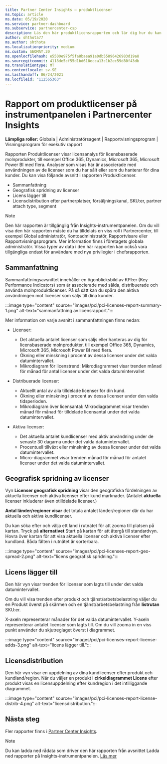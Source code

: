 ```yaml
---
title: Partner Center Insights – produktlicenser
ms.topic: article
ms.date: 05/19/2020
ms.service: partner-dashboard
ms.subservice: partnercenter-csp
description: Läs den här produktlicensrapporten och lär dig hur du kan förbättra med de licensierade molnbaserade produkter som du säljer eller hanterar åt dina kunder.
author: shthota77
ms.author: shthota
ms.localizationpriority: medium
ms.custom: SEOMAY.20
ms.openlocfilehash: e5500e975f5fa8baea91a0db55896426983d19a8
ms.sourcegitcommit: 4118de5cf55d1bd618ecca13c1b2ec59d80f43db
ms.translationtype: MT
ms.contentlocale: sv-SE
ms.lasthandoff: 06/24/2021
ms.locfileid: "112565363"
---
```

# <a name="product-licenses-report-in-the-partner-center-insights-dashboard"></a>Rapport om produktlicenser på instrumentpanelen i Partnercenter Insights

**Lämpliga roller:** Globala | Administratörsagent | Rapportvisningsprogram | Visningsprogram för exekutiv rapport

Rapporten Produktlicenser visar licensanalys för licensbaserade molnprodukter, till exempel Office 365, Dynamics, Microsoft 365, Microsoft Power BI med flera. Analyser som visas här är associerade med användningen av de licenser som du har sålt eller som du hanterar för dina kunder. Du kan visa följande avsnitt i rapporten Produktlicenser.

- Sammanfattning
- Geografisk spridning av licenser
- Licens lägger till
- Licensdistribution efter partnerplatser, försäljningskanal, SKU:er, partner attach type, segment

 > [!NOTE]
 > Den här rapporten är tillgänglig från Insights-instrumentpanelen. Om du vill visa den här rapporten måste du ha tilldelats en viss roll i Partnercenter, till exempel Global administratör, Kontoadministratör, Rapportvisare eller Rapportvisningsprogram. Mer information finns i företagets globala administratör. Vissa typer av data i den här rapporten kan också vara tillgängliga endast för användare med nya privilegier i chefsrapporten.

## <a name="summary"></a>Sammanfattning

Sammanfattningsavsnittet innehåller en ögonblicksbild av KPI:er (Key Performance Indicators) som är associerade med sålda, distribuerade och använda molnproduktlicenser. På så sätt kan du spåra den aktiva användningen mot licenser som säljs till dina kunder.

:::image type="content" source="images/pci/pci-licenses-report-summary-1.png" alt-text="sammanfattning av licensrapport.":::

Mer information om varje avsnitt i sammanfattningen finns nedan:

- Licenser: 
  - Det aktuella antalet licenser som säljs eller hanteras av dig för licensbaserade molnprodukter, till exempel Office 365, Dynamics, Microsoft 365, Microsoft Power BI med flera.
  - Ökning eller minskning i procent av dessa licenser under det valda datumintervallet.
  - Mikrodiagram för licenstrend: Mikrodiagrammet visar trenden månad för månad för antal licenser under det valda datumintervallet

- Distribuerade licenser:
  - Aktuellt antal av alla tilldelade licenser för din kund.
  - Ökning eller minskning i procent av dessa licenser under den valda tidsperioden.
  - Mikrodiagram över licensantal: Mikrodiagrammet visar trenden månad för månad för tilldelade licensantal under det valda datumintervallet.

- Aktiva licenser: 
  - Det aktuella antalet kundlicenser med aktiv användning under de senaste 30 dagarna under det valda datumintervallet.
  - Procentuell tillväxt eller minskning av dessa licenser under det valda datumintervallet.
  - Micro-diagrammet visar trenden månad för månad för antalet licenser under det valda datumintervallet.

## <a name="geographical-spread-of-licenses"></a>Geografisk spridning av licenser

Vyn **Licenser geografisk spridning** visar den geografiska fördelningen av aktuella licenser och aktiva licenser efter kund marknader. (Antalet **aktuella** licenser inkluderar även otilldelade licenser.)

**Antal länder/regioner visar** det totala antalet länder/regioner där du har aktuella och aktiva kundlicenser.

Du kan söka efter och välja ett land i rutnätet för att zooma till platsen på kartan. Tryck på **alternativet** Start på kartan för att återgå till standardvyn. Hovra över kartan för att visa aktuella licenser och aktiva licenser efter kundland. Båda fälten i rutnätet är sorterbara.

:::image type="content" source="images/pci/pci-licenses-report-geo-spread-2.png" alt-text="licens geografisk spridning.":::

## <a name="license-adds"></a>Licens lägger till

Den här vyn visar trenden för licenser som lagts till under det valda datumintervallet. 

Om du vill visa trenden efter produkt och tjänst/arbetsbelastning väljer du en Produkt överst på skärmen och en tjänst/arbetsbelastning från **listrutan** SKU:er.

X-axeln representerar månader för det valda datumintervallet. Y-axeln representerar antalet licenser som lagts till. Om du vill zooma in en viss punkt använder du skjutreglaget överst i diagrammet.

:::image type="content" source="images/pci/pci-licenses-report-license-adds-3.png" alt-text="licens lägger till.":::

## <a name="license-distribution"></a>Licensdistribution

Den här vyn visar en uppdelning av dina kundlicenser efter produkt och kundland/region. När du väljer en produkt i **cirkeldiagrammet Licens** efter produkt visas en licensuppdelning efter kundregion i det intilliggande diagrammet.

:::image type="content" source="images/pci/pci-licenses-report-license-distrib-4.png" alt-text="licensdistribution.":::

## <a name="next-steps"></a>Nästa steg

Fler rapporter finns i [Partner Center Insights](partner-center-insights.md).

>[!NOTE] 
> Du kan ladda ned rådata som driver den här rapporten från avsnittet Ladda ned rapporter på Insights-instrumentpanelen. [Läs mer](pci-download-reports.md)
